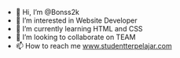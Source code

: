 - 👋 Hi, I’m @Bonss2k
- 👀 I’m interested in Website Developer
- 🌱 I’m currently learning HTML and CSS
- 💞️ I’m looking to collaborate on TEAM
- 📫 How to reach me www.studentterpelajar.com

<!---
Bonss2k/Bonss2k is a ✨ special ✨ repository because its `README.md` (this file) appears on your GitHub profile.
You can click the Preview link to take a look at your changes.
--->
